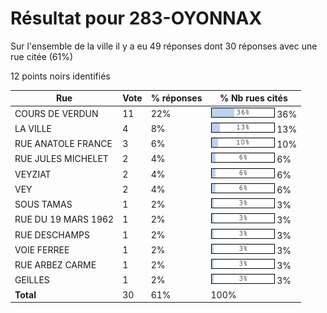 # Résultat pour 283-OYONNAX

Sur l'ensemble de la ville il y a eu 49 réponses dont 30 réponses avec une rue citée (61%)

12 points noirs identifiés

| Rue | Vote | % réponses | % Nb rues cités|
|-----|------|------------|----------------|
| COURS DE VERDUN | 11 | 22% | <img src="../../img/bar_36.gif" />&nbsp;36%|
| LA VILLE | 4 | 8% | <img src="../../img/bar_13.gif" />&nbsp;13%|
| RUE ANATOLE FRANCE | 3 | 6% | <img src="../../img/bar_10.gif" />&nbsp;10%|
| RUE JULES MICHELET | 2 | 4% | <img src="../../img/bar_6.gif" />&nbsp;6%|
| VEYZIAT | 2 | 4% | <img src="../../img/bar_6.gif" />&nbsp;6%|
| VEY | 2 | 4% | <img src="../../img/bar_6.gif" />&nbsp;6%|
| SOUS TAMAS | 1 | 2% | <img src="../../img/bar_3.gif" />&nbsp;3%|
| RUE DU 19 MARS 1962 | 1 | 2% | <img src="../../img/bar_3.gif" />&nbsp;3%|
| RUE DESCHAMPS | 1 | 2% | <img src="../../img/bar_3.gif" />&nbsp;3%|
| VOIE FERREE | 1 | 2% | <img src="../../img/bar_3.gif" />&nbsp;3%|
| RUE ARBEZ CARME | 1 | 2% | <img src="../../img/bar_3.gif" />&nbsp;3%|
| GEILLES | 1 | 2% | <img src="../../img/bar_3.gif" />&nbsp;3%|
| **Total** | 30 | 61% | 100%|
